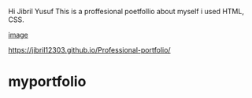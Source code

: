 Hi Jibril Yusuf 
This is a proffesional poetfollio about myself i used HTML, CSS.




[image](https://user-images.githubusercontent.com/71702752/152880030-184e5a63-4f13-462c-af84-82f7a223572b.png)




https://jibril12303.github.io/Professional-portfolio/
# myportfolio
